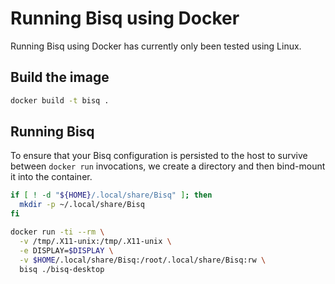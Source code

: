 # Running Bisq using Docker

Running Bisq using Docker has currently only been tested using Linux.

## Build the image

```sh
docker build -t bisq .
```

## Running Bisq

To ensure that your Bisq configuration is persisted to the host
to survive between `docker run` invocations,
we create a directory and then bind-mount it into the container.

```sh
if [ ! -d "${HOME}/.local/share/Bisq" ]; then
  mkdir -p ~/.local/share/Bisq
fi

docker run -ti --rm \
  -v /tmp/.X11-unix:/tmp/.X11-unix \
  -e DISPLAY=$DISPLAY \
  -v $HOME/.local/share/Bisq:/root/.local/share/Bisq:rw \
  bisq ./bisq-desktop
```
